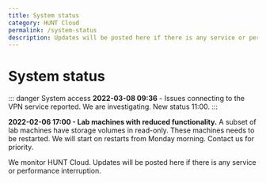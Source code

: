 ```yaml
---
title: System status
category: HUNT Cloud
permalink: /system-status
description: Updates will be posted here if there is any service or performance interruption.
---
```


# System status


::: danger System access
**2022-03-08 09:36** - Issues connecting to the VPN service reported. We are investigating. New status 11:00.
:::

**2022-02-06 17:00 - Lab machines with reduced functionality.** A subset of lab machines have storage volumes in read-only. These machines needs to be restarted. We will start on restarts from Monday morning. Contact us for priority.


<!--



# Colors

- Green = operational.
- Yellow = reduced performance.
- Red = some or all services are inaccessible.

# Example statement

Reduced performance reported. We are investigating. Next update expected 14:30.


# Statement construction

1. State what's reported, such as
   - Reduced performance reported.
   - Inaccessible labs reported.
   - Connection difficulties reported.

2. State what we are doing, such as
   - We are investigating.
   - We will start to investigate first thing in the morning.

3. State next expected info update, such as
   - Next update expected (e.g. 30 min after statement)

# Color example: GREEN

::: tip All systems
Operational
:::

# Color example: ORANGE

::: warning All systems
**2020-00-00 22:46** - Reduced performance reported. We are investigating. Next update expected 23:30.
:::

# Color example: RED

::: danger Lab access
**2020-00-00 22:46** - Some labs are inaccsessible. We are investigating. Next update expected 23:30.
:::

::: danger All systems
Shut off.
:::

-->

We monitor HUNT Cloud. Updates will be posted here if there is any service or performance interruption.

